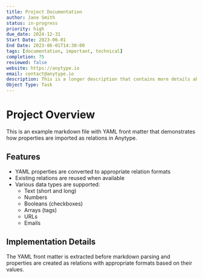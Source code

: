 ```yaml
---
title: Project Documentation
author: Jane Smith
status: in-progress
priority: high
due_date: 2024-12-31
Start Date: 2023-06-01
End Date: 2023-06-01T14:30:00
tags: [documentation, important, technical]
completion: 75
reviewed: false
website: https://anytype.io
email: contact@anytype.io
description: This is a longer description that contains more details about the project documentation. It should be imported as a longtext relation.
Object Type: Task
---
```


# Project Overview

This is an example markdown file with YAML front matter that demonstrates how properties are imported as relations in Anytype.

## Features

- YAML properties are converted to appropriate relation formats
- Existing relations are reused when available
- Various data types are supported:
  - Text (short and long)
  - Numbers
  - Booleans (checkboxes)
  - Arrays (tags)
  - URLs
  - Emails

## Implementation Details

The YAML front matter is extracted before markdown parsing and properties are created as relations with appropriate formats based on their values.